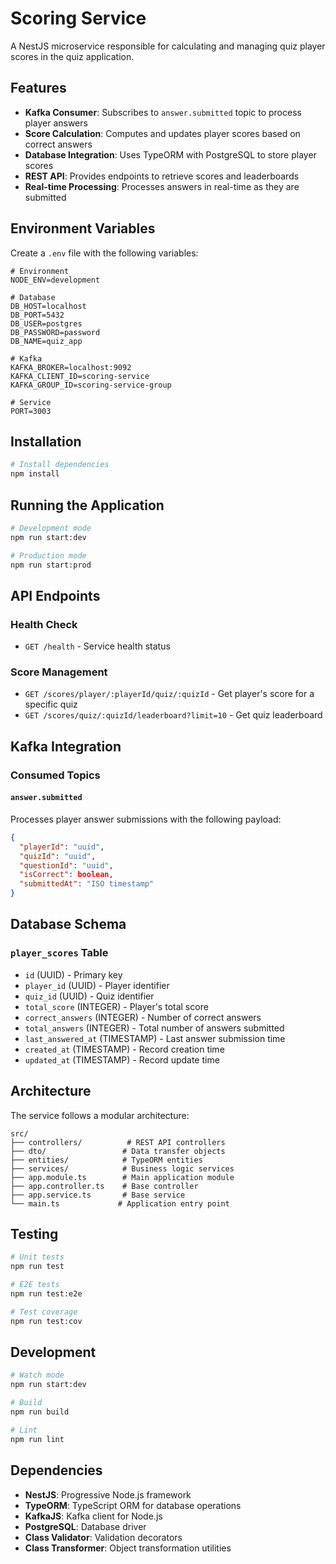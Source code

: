 # Scoring Service

A NestJS microservice responsible for calculating and managing quiz player scores in the quiz application.

## Features

- **Kafka Consumer**: Subscribes to `answer.submitted` topic to process player answers
- **Score Calculation**: Computes and updates player scores based on correct answers
- **Database Integration**: Uses TypeORM with PostgreSQL to store player scores
- **REST API**: Provides endpoints to retrieve scores and leaderboards
- **Real-time Processing**: Processes answers in real-time as they are submitted

## Environment Variables

Create a `.env` file with the following variables:

```env
# Environment
NODE_ENV=development

# Database
DB_HOST=localhost
DB_PORT=5432
DB_USER=postgres
DB_PASSWORD=password
DB_NAME=quiz_app

# Kafka
KAFKA_BROKER=localhost:9092
KAFKA_CLIENT_ID=scoring-service
KAFKA_GROUP_ID=scoring-service-group

# Service
PORT=3003
```

## Installation

```bash
# Install dependencies
npm install
```

## Running the Application

```bash
# Development mode
npm run start:dev

# Production mode
npm run start:prod
```

## API Endpoints

### Health Check
- `GET /health` - Service health status

### Score Management
- `GET /scores/player/:playerId/quiz/:quizId` - Get player's score for a specific quiz
- `GET /scores/quiz/:quizId/leaderboard?limit=10` - Get quiz leaderboard

## Kafka Integration

### Consumed Topics

#### `answer.submitted`
Processes player answer submissions with the following payload:
```json
{
  "playerId": "uuid",
  "quizId": "uuid", 
  "questionId": "uuid",
  "isCorrect": boolean,
  "submittedAt": "ISO timestamp"
}
```

## Database Schema

### `player_scores` Table
- `id` (UUID) - Primary key
- `player_id` (UUID) - Player identifier
- `quiz_id` (UUID) - Quiz identifier
- `total_score` (INTEGER) - Player's total score
- `correct_answers` (INTEGER) - Number of correct answers
- `total_answers` (INTEGER) - Total number of answers submitted
- `last_answered_at` (TIMESTAMP) - Last answer submission time
- `created_at` (TIMESTAMP) - Record creation time
- `updated_at` (TIMESTAMP) - Record update time

## Architecture

The service follows a modular architecture:

```
src/
├── controllers/          # REST API controllers
├── dto/                 # Data transfer objects
├── entities/            # TypeORM entities
├── services/            # Business logic services
├── app.module.ts        # Main application module
├── app.controller.ts    # Base controller
├── app.service.ts       # Base service
└── main.ts             # Application entry point
```

## Testing

```bash
# Unit tests
npm run test

# E2E tests
npm run test:e2e

# Test coverage
npm run test:cov
```

## Development

```bash
# Watch mode
npm run start:dev

# Build
npm run build

# Lint
npm run lint
```

## Dependencies

- **NestJS**: Progressive Node.js framework
- **TypeORM**: TypeScript ORM for database operations
- **KafkaJS**: Kafka client for Node.js
- **PostgreSQL**: Database driver
- **Class Validator**: Validation decorators
- **Class Transformer**: Object transformation utilities
